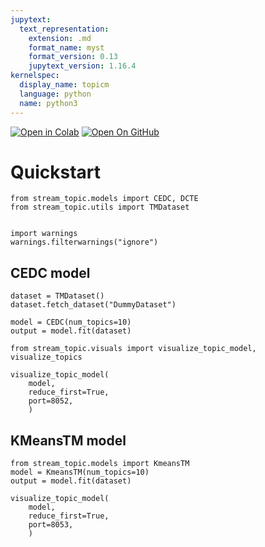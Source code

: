 ```yaml
---
jupytext:
  text_representation:
    extension: .md
    format_name: myst
    format_version: 0.13
    jupytext_version: 1.16.4
kernelspec:
  display_name: topicm
  language: python
  name: python3
---
```


[![Open in Colab](https://colab.research.google.com/assets/colab-badge.svg)](https://colab.research.google.com/github/AnFreTh/STREAM/blob/bugfixes/docs/notebooks/quickstart.ipynb)
[![Open On GitHub](https://img.shields.io/badge/Open-on%20GitHub-blue?logo=GitHub)](https://github.com/AnFreTh/STREAM/blob/bugfixes/docs/notebooks/quickstart.ipynb)

# Quickstart

```{code-cell} ipython3
from stream_topic.models import CEDC, DCTE
from stream_topic.utils import TMDataset


import warnings
warnings.filterwarnings("ignore")
```

## CEDC model

```{code-cell} ipython3
dataset = TMDataset()
dataset.fetch_dataset("DummyDataset")
```

```{code-cell} ipython3
model = CEDC(num_topics=10)
output = model.fit(dataset)
```

```{code-cell} ipython3
from stream_topic.visuals import visualize_topic_model, visualize_topics

visualize_topic_model(
    model, 
    reduce_first=True, 
    port=8052,
    )
```

## KMeansTM model

```{code-cell} ipython3
from stream_topic.models import KmeansTM
model = KmeansTM(num_topics=10)
output = model.fit(dataset)
```

```{code-cell} ipython3
visualize_topic_model(
    model, 
    reduce_first=True, 
    port=8053,
    )
```

```{code-cell} ipython3

```
